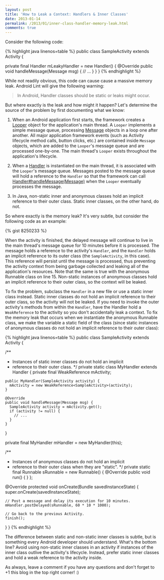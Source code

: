 ```yaml
---
layout: post
title: 'How to Leak a Context: Handlers & Inner Classes'
date: 2013-01-14
permalink: /2013/01/inner-class-handler-memory-leak.html
comments: true
---
```

Consider the following code:

<div class="scrollable">
{% highlight java linenos=table %}
public class SampleActivity extends Activity {

  private final Handler mLeakyHandler = new Handler() {
    @Override
    public void handleMessage(Message msg) {
      // ... 
    }
  }
}
{% endhighlight %}
</div>

While not readily obvious, this code can cause cause a massive memory leak.
Android Lint will give the following warning: 

> In Android, Handler classes should be static or leaks might occur.

But where exactly is the leak and how might it happen? Let's determine the
source of the problem by first documenting what we know:

<!--more-->

  1. When an Android application first starts, the framework creates a 
     <a href="http://developer.android.com/reference/android/os/Looper.html">Looper</a>
     object for the application's main thread. A `Looper` implements a simple message queue,
     processing <a href="http://developer.android.com/reference/android/os/Message.html">Message</a>
     objects in a loop one after another. All major application framework events (such
     as Activity lifecycle method calls, button clicks, etc.) are contained inside
     `Message` objects, which are added to the `Looper`'s message queue and are processed
     one-by-one. The main thread's `Looper` exists throughout the application's lifecycle.

  2. When a <a href="http://developer.android.com/reference/android/os/Handler.html">Handler</a>
     is instantiated on the main thread, it is associated with the `Looper`'s message queue.
     Messages posted to the message queue will hold a reference to the `Handler` so that the
     framework can call
     <a href="http://developer.android.com/reference/android/os/Handler.html#handleMessage(android.os.Message)">Handler#handleMessage(Message)</a>
     when the `Looper` eventually processes the message.

  3. In Java, non-static inner and anonymous classes hold an implicit reference to their
     outer class. Static inner classes, on the other hand, do not.

So where exactly is the memory leak? It's very subtle, but consider the following code as an example:

{% gist 8250233 %}

When the activity is finished, the delayed message will continue to live in the main thread's
message queue for 10 minutes before it is processed. The message holds a reference to the
activity's `Handler`, and the `Handler` holds an implicit reference to its outer class (the
`SampleActivity`, in this case). This reference will persist until the message is processed,
thus preventing the activity context from being garbage collected and leaking all of the
application's resources. Note that the same is true with the anonymous Runnable class on
line 15. Non-static instances of anonymous classes hold an implicit reference to their outer
class, so the context will be leaked.

To fix the problem, subclass the `Handler` in a new file or use a static inner class instead.
Static inner classes do not hold an implicit reference to their outer class, so the activity
will not be leaked. If you need to invoke the outer activity's methods from within the
`Handler`, have the Handler hold a `WeakReference` to the activity so you don't accidentally
leak a context. To fix the memory leak that occurs when we instantiate the anonymous Runnable
class, we make the variable a static field of the class (since static instances of anonymous
classes do not hold an implicit reference to their outer class):

<div class="scrollable">
{% highlight java linenos=table %}
public class SampleActivity extends Activity {

  /**
   * Instances of static inner classes do not hold an implicit
   * reference to their outer class.
   */
  private static class MyHandler extends Handler {
    private final WeakReference<SampleActivity> mActivity;

    public MyHandler(SampleActivity activity) {
      mActivity = new WeakReference<SampleActivity>(activity);
    }

    @Override
    public void handleMessage(Message msg) {
      SampleActivity activity = mActivity.get();
      if (activity != null) {
        // ...
      }
    }
  }

  private final MyHandler mHandler = new MyHandler(this);

  /**
   * Instances of anonymous classes do not hold an implicit
   * reference to their outer class when they are "static".
   */
  private static final Runnable sRunnable = new Runnable() {
      @Override
      public void run() { }
  };

  @Override
  protected void onCreate(Bundle savedInstanceState) {
    super.onCreate(savedInstanceState);

    // Post a message and delay its execution for 10 minutes.
    mHandler.postDelayed(sRunnable, 60 * 10 * 1000);
    
    // Go back to the previous Activity.
    finish();
  }
}
{% endhighlight %}
</div>

The difference between static and non-static inner classes is subtle, but is something
every Android developer should understand. What's the bottom line? Avoid using non-static
inner classes in an activity if instances of the inner class outlive the activity's
lifecycle. Instead, prefer static inner classes and hold a weak reference to the activity inside.

As always, leave a comment if you have any questions and don't forget to +1 this blog in
the top right corner! :)
